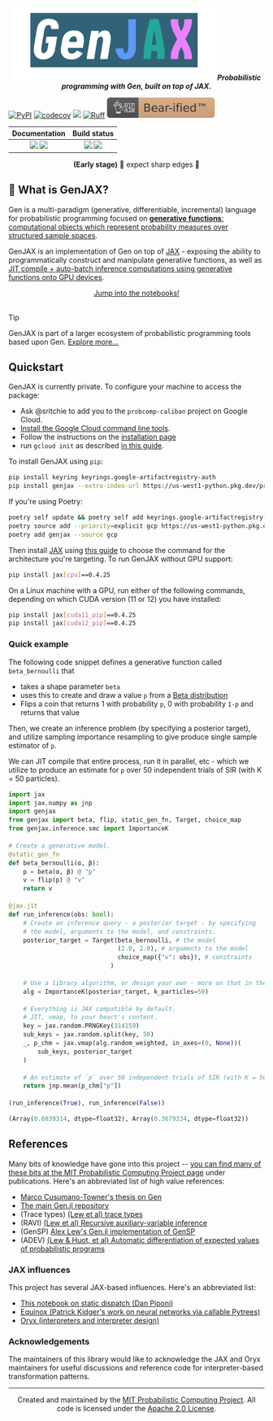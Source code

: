 <p align="center">
<img width="400px" src="./docs/assets/img/logo.png"/>
<b><i>Probabilistic programming with Gen, built on top of JAX.</i></b>

[![PyPI](https://img.shields.io/pypi/v/genjax)](https://pypi.org/project/GenJAX/)
[![codecov](https://codecov.io/gh/probcomp/genjax/graph/badge.svg?token=I9TAV92KN7)](https://codecov.io/gh/probcomp/genjax)
[![][jax_badge]](https://github.com/google/jax)
[![Ruff](https://img.shields.io/endpoint?url=https://raw.githubusercontent.com/astral-sh/ruff/main/assets/badge/v2.json)](https://github.com/astral-sh/ruff)
[![Public API: beartyped](https://raw.githubusercontent.com/beartype/beartype-assets/main/badge/bear-ified.svg?style=flat-square)](https://beartype.readthedocs.io)

| **Documentation** |          **Build status**          |
| :---------------: | :--------------------------------: |
| [![](https://img.shields.io/badge/docs-stable-blue.svg?style=flat-square)](https://probcomp.github.io/genjax/) [![](https://img.shields.io/badge/jupyter-%23FA0F00.svg?style=flat-square&logo=jupyter&logoColor=white)](https://probcomp.github.io/genjax/notebooks/) | [![][main_build_action_badge]][main_build_status_url] [![][nightly_build_action_badge]][nightly_build_status_url] |

</div>

[coverage_badge]: https://github.com/probcomp/genjax/coverage.svg
[main_build_action_badge]: https://github.com/probcomp/genjax/actions/workflows/ci.yml/badge.svg?style=flat-square&branch=main
[nightly_build_action_badge]: https://github.com/probcomp/genjax/actions/workflows/ci.yml/badge.svg?style=flat-square&branch=nightly
[actions]: https://github.com/probcomp/genjax/actions
[main_build_status_url]: https://github.com/probcomp/genjax/actions/workflows/ci.yml?query=branch%3Amain
[nightly_build_status_url]: https://github.com/probcomp/genjax/actions/workflows/ci.yml?query=branch%3Anightly


<div align="center">
<b>(Early stage)</b> 🔪 expect sharp edges 🔪
</div>

## 🔎 What is GenJAX?

Gen is a multi-paradigm (generative, differentiable, incremental) language for probabilistic programming focused on [**generative functions**: computational objects which represent probability measures over structured sample spaces](https://probcomp.github.io/genjax/notebooks/concepts/introduction/intro_to_genjax.html#what-is-a-generative-function).

GenJAX is an implementation of Gen on top of [JAX](https://github.com/google/jax) - exposing the ability to programmatically construct and manipulate generative functions, as well as [JIT compile + auto-batch inference computations using generative functions onto GPU devices](https://jax.readthedocs.io/en/latest/jax-101/02-jitting.html).

<div align="center">
<a href="https://probcomp.github.io/genjax/notebooks/index.html">Jump into the notebooks!</a>
<br>
<br>
</div>

> [!TIP]
> GenJAX is part of a larger ecosystem of probabilistic programming tools based upon Gen. [Explore more...](https://www.gen.dev/)

## Quickstart

GenJAX is currently private. To configure your machine to access the package:

- Ask @sritchie to add you to the `probcomp-caliban` project on Google Cloud.
- [Install the Google Cloud command line tools](https://cloud.google.com/sdk/docs/install).
- Follow the instructions on the [installation page](https://cloud.google.com/sdk/docs/install)
- run `gcloud init` as described [in this guide](https://cloud.google.com/sdk/docs/initializing).

To install GenJAX using `pip`:

```bash
pip install keyring keyrings.google-artifactregistry-auth
pip install genjax --extra-index-url https://us-west1-python.pkg.dev/probcomp-caliban/probcomp/simple/
```

If you're using Poetry:

```bash
poetry self update && poetry self add keyrings.google-artifactregistry-auth
poetry source add --priority=explicit gcp https://us-west1-python.pkg.dev/probcomp-caliban/probcomp/simple/
poetry add genjax --source gcp
```
Then install [JAX](https://github.com/google/jax) using [this
guide](https://jax.readthedocs.io/en/latest/installation.html) to choose the
command for the architecture you're targeting. To run GenJAX without GPU
support:

```sh
pip install jax[cpu]==0.4.25
```

On a Linux machine with a GPU, run either of the following commands, depending
on which CUDA version (11 or 12) you have installed:

```sh
pip install jax[cuda11_pip]==0.4.25
pip install jax[cuda12_pip]==0.4.25
```

### Quick example

The following code snippet defines a generative function called `beta_bernoulli` that

- takes a shape parameter `beta`
- uses this to create and draw a value `p` from a [Beta
  distribution](https://en.wikipedia.org/wiki/Beta_distribution)
- Flips a coin that returns 1 with probability `p`, 0 with probability `1-p` and
  returns that value

Then, we create an inference problem (by specifying a posterior target), and utilize sampling
importance resampling to give produce single sample estimator of `p`.

We can JIT compile that entire process, run it in parallel, etc - which we utilize to produce an estimate for `p`
over 50 independent trials of SIR (with K = 50 particles).

```python
import jax
import jax.numpy as jnp
import genjax
from genjax import beta, flip, static_gen_fn, Target, choice_map
from genjax.inference.smc import ImportanceK

# Create a generative model.
@static_gen_fn
def beta_bernoulli(α, β):
    p = beta(α, β) @ "p"
    v = flip(p) @ "v"
    return v

@jax.jit
def run_inference(obs: bool):
    # Create an inference query - a posterior target - by specifying
    # the model, arguments to the model, and constraints.
    posterior_target = Target(beta_bernoulli, # the model
                              (2.0, 2.0), # arguments to the model
                              choice_map({"v": obs}), # constraints
                            )

    # Use a library algorithm, or design your own - more on that in the docs!
    alg = ImportanceK(posterior_target, k_particles=50)

    # Everything is JAX compatible by default.
    # JIT, vmap, to your heart's content.
    key = jax.random.PRNGKey(314159)
    sub_keys = jax.random.split(key, 50)
    _, p_chm = jax.vmap(alg.random_weighted, in_axes=(0, None))(
        sub_keys, posterior_target
    )

    # An estimate of `p` over 50 independent trials of SIR (with K = 50 particles).
    return jnp.mean(p_chm["p"])

(run_inference(True), run_inference(False))
```

```python
(Array(0.6039314, dtype=float32), Array(0.3679334, dtype=float32))
```

## References

Many bits of knowledge have gone into this project -- [you can find many of these bits at the MIT Probabilistic Computing Project page](http://probcomp.csail.mit.edu/) under publications. Here's an abbreviated list of high value references:

- [Marco Cusumano-Towner's thesis on Gen][marco_thesis]
- [The main Gen.jl repository][gen_jl]
- (Trace types) [(Lew et al) trace types][trace_types]
- (RAVI) [(Lew et al) Recursive auxiliary-variable inference][ravi]
- (GenSP) [Alex Lew's Gen.jl implementation of GenSP][gen_sp]
- (ADEV) [(Lew & Huot, et al) Automatic differentiation of expected values of probabilistic programs][adev]

### JAX influences

This project has several JAX-based influences. Here's an abbreviated list:

- [This notebook on static dispatch (Dan Piponi)][effect_handling_interp]
- [Equinox (Patrick Kidger's work on neural networks via callable Pytrees)][equinox]
- [Oryx (interpreters and interpreter design)][oryx]

### Acknowledgements

The maintainers of this library would like to acknowledge the JAX and Oryx maintainers for useful discussions and reference code for interpreter-based transformation patterns.

---

<div align="center">
Created and maintained by the <a href="http://probcomp.csail.mit.edu/">MIT Probabilistic Computing Project</a>. All code is licensed under the <a href="LICENSE">Apache 2.0 License</a>.
</div>

[marco_thesis]: https://www.mct.dev/assets/mct-thesis.pdf
[gen_jl]: https://github.com/probcomp/Gen.jl
[trace_types]: https://dl.acm.org/doi/10.1145/3371087
[adev]: https://arxiv.org/abs/2212.06386
[ravi]: https://arxiv.org/abs/2203.02836
[gen_sp]: https://github.com/probcomp/GenSP.jl
[effect_handling_interp]: https://colab.research.google.com/drive/1HGs59anVC2AOsmt7C4v8yD6v8gZSJGm6#scrollTo=ukjVJ2Ls_6Q3
[equinox]: https://github.com/patrick-kidger/equinox
[oryx]: https://github.com/jax-ml/oryx
[jax_badge]: https://img.shields.io/badge/JAX-Accelerated-9cf.svg?style=flat-square&logo=data:image/png;base64,iVBORw0KGgoAAAANSUhEUgAAAC0AAAAaCAYAAAAjZdWPAAAIx0lEQVR42rWWBVQbWxOAkefur%2B7u3les7u7F3ZIQ3N2tbng8aXFC0uAuKf2hmlJ3AapIgobMv7t0w%2Ba50JzzJdlhlvNldubeq%2FY%2BXrTS1z%2B6sttrKfQOOY4ns13ecFImb47pVvIkukNe4y3Junr1kSZ%2Bb3Na248tx7rKiHlPo6Ryse%2F11NKQuk%2FV3tfL52yHtXm8TGYS1wk4J093wrPQPngRJH9HH1x2fAjMhcIeIaXKQCmd2Gn7IqSvG83BueT0CMkTyESUqm3vRRggTdOBIb1HFDaNl8Gdg91AFGkO7QXe8gJInpoDjEXC9gbhtWH3rjZ%2F9yK6t42Y9zyiC1iLhZA8JQe4eqKXklrJF0MqfPv2bc2wzPZjpnEyMEVlEZCKQzYCJhE8QEtIL1RaXEVFEGmEaTn96VuLDzWflLFbgvqUec3BPVBmeBnNwUiakq1I31UcPaTSR8%2B1LnditsscaB2A48K6D9SoZDD2O6bELvA0JGhl4zIYZzcWtD%2BMfdvdHNsDOHciXwBPN18lj7sy79qQCTNK3nxBZXakqbZFO2jHskA7zBs%2BJhmDmr0RhoadIZjYxKIVHpCZngPMZUKoQKrfEoz1PfZZdKAe2CvP4XnYE8k2LLMdMumwrLaNlomyVqK0UdwN%2BD7AAz73dYBpPg6gPiCN8TXFHCI2s7AWYesJgTabD%2FS5uXDTuwVaAvvghncTdk1DYGkL0daAs%2BsLiutLrn0%2BRMNXpunC7mgkCpshfbw4OhrUvMkYo%2F0c4XtHS1waY4mlG6To8oG1TKjs78xV5fAkSgqcZSL0GoszfxEAW0fUludRNWlIhGsljzVjctr8rJOkCpskKaDYIlgkVoCmF0kp%2FbW%2FU%2F%2B8QNdXPztbAc4kFxIEmNGwKuI9y5gnBMH%2BakiZxlfGaLP48kyj4qPFkeIPh0Q6lt861zZF%2BgBpDcAxT3gEOjGxMDLQRSn9XaDzPWdOstkEN7uez6jmgLOYilR7NkFwLh%2B4G0SQMnMwRp8jaCrwEs8eEmFW2VsNd07HQdP4TgWxNTYcFcKHPhRYFOWLfJJBE5FefTQsWiKRaOw6FBr6ob1RP3EoqdbHsWFDwAYvaVI28DaK8AHs51tU%2BA3Z8CUXvZ1jnSR7SRS2SnwKw4O8B1rCjwrjgt1gSrjXnWhBxjD0Hidm4vfj3e3riUP5PcUCYlZxsYFDK41XnLlUANwVeeILFde%2BGKLhk3zgyZNeQjcSHPMEKSyPPQKfIcKfIqCf8yN95MGZZ1bj98WJ%2BOorQzxsPqcYdX9orw8420jBQNfJVVmTOStEUqFz5dq%2F2tHUY3LbjMh0qYxCwCGxRep8%2FK4ZnldzuUkjJLPDhkzrUFBoHYBjk3odtNMYoJVGx9BG2JTNVehksmRaGUwMbYQITk3Xw9gOxbNoGaA8RWjwuQdsXdGvpdty7Su2%2Fqn0qbzWsXYp0nqVpet0O6zzugva1MZHUdwHk9G8aH7raHua9AIxzzjxDaw4w4cpvEQlM84kwdI0hkpsPpcOtUeaVM8hQT2Qtb4ckUbaYw4fXzGAqSVEd8CGpqamj%2F9Q2pPX7miW0NlHlDE81AxLSI2wyK6xf6vfrcgEwb0PAtPaHM1%2BNXzGXAlMRcUIrMpiE6%2Bxv0cyxSrC6FmjzvkWJE3OxpY%2BzmpsANFBxK6RuIJvXe7bUHNd4zfCwvPPh9unSO%2BbIL2JY53QDqvdbsEi2%2BuwEEHPsfFRdOqjHcjTaCLmWdBewtKzHEwKZynSGgtTaSqx7dwMeBLRhR1LETDhu76vgTFfMLi8zc8F7hoRPpAYjAWCp0Jy5dzfSEfltGU6M9oVCIATnPoGKImDUJNfK0JS37QTc9yY7eDKzIX5wR4wN8RTya4jETAvZDCmFeEPwhNXoOlQt5JnRzqhxLZBpY%2BT5mZD3M4MfLnDW6U%2Fy6jkaDXtysDm8vjxY%2FXYnLebkelXaQtSSge2IhBj9kjMLF41duDUNRiDLHEzfaigsoxRzWG6B0kZ2%2BoRA3dD2lRa44ZrM%2FBW5ANziVApGLaKCYucXOCEdhoew5Y%2Btu65VwJqxUC1j4lav6UwpIJfnRswQUIMawPSr2LGp6WwLDYJ2TwoMNbf6Tdni%2FEuNvAdEvuUZAwFERLVXg7pg9xt1djZgqV7DmuHFGQI9Sje2A9dR%2FFDd0osztIRYnln1hdW1dff%2B1gtNLN1u0ViZy9BBlu%2BzBNUK%2BrIaP9Nla2TG%2BETHwq2kXzmS4XxXmSVan9KMYUprrbgFJqCndyIw9fgdh8dMvzIiW0sngbxoGlniN6LffruTEIGE9khBw5T2FDmWlTYqrnEPa7aF%2FYYcPYiUE48Ul5jhP82tj%2FiESyJilCeLdQRpod6No3xJNNHeZBpOBsiAzm5rg2dBZYSyH9Hob0EOFqqh3vWOuHbFR5eXcORp4OzwTUA4rUzVfJ4q%2FIa1GzCrzjOMxQr5uqLAWUOwgaHOphrgF0r2epYh%2FytdjBmUAurfM6CxruT3Ee%2BDv2%2FHAwK4RUIPskqK%2Fw4%2FR1F1bWfHjbNiXcYl6RwGJcMOMdXZaEVxCutSN1SGLMx3JfzCdlU8THZFFC%2BJJuB2964wSGdmq3I2FEcpWYVfHm4jmXd%2BRn7agFn9oFaWGYhBmJs5v5a0LZUjc3Sr4Ep%2FmFYlX8OdLlFYidM%2B731v7Ly4lfu85l3SSMTAcd5Bg2Sl%2FIHBm3RuacVx%2BrHpFcWjxztavOcOBcTnUhwekkGlsfWEt2%2FkHflB7WqKomGvs9F62l7a%2BRKQQQtRBD9VIlZiLEfRBRfQEmDb32cFQcSjznUP3um%2FkcbV%2BjmNEvqhOQuonjoQh7QF%2BbK811rduN5G6ICLD%2BnmPbi0ur2hrDLKhQYiwRdQrvKjcp%2F%2BL%2BnTz%2Fa4FgvmakvluPMMxbL15Dq5MTYAhOxXM%2FmvEpsoWmtfP9RxnkAIAr%2F5pVxqPxH93msKodRSXIct2l0OU0%2FL4eY506L%2B3GyJ6UMEZfjjCDbysNcWWmFweJP0Jz%2FA0g2gk80pGkYAAAAAElFTkSuQmCC
